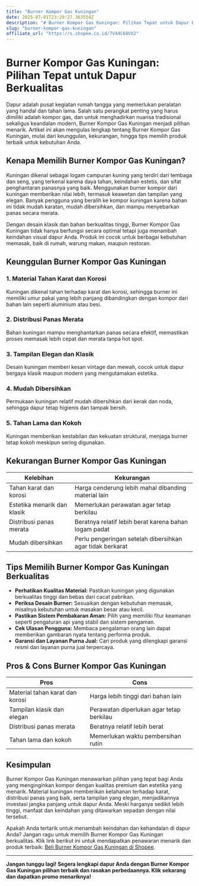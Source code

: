 ```yaml
---
title: "Burner Kompor Gas Kuningan"
date: 2025-07-01T23:29:27.363554Z
description: "# Burner Kompor Gas Kuningan: Pilihan Tepat untuk Dapur Berkualitas..."
slug: "burner-kompor-gas-kuningan"
affiliate_url: "https://s.shopee.co.id/7V44C68VX2"
---
```

# Burner Kompor Gas Kuningan: Pilihan Tepat untuk Dapur Berkualitas

Dapur adalah pusat kegiatan rumah tangga yang memerlukan peralatan yang handal dan tahan lama. Salah satu perangkat penting yang harus dimiliki adalah kompor gas, dan untuk menghadirkan nuansa tradisional sekaligus keandalan modern, Burner Kompor Gas Kuningan menjadi pilihan menarik. Artikel ini akan mengulas lengkap tentang Burner Kompor Gas Kuningan, mulai dari keunggulan, kekurangan, hingga tips memilih produk terbaik untuk kebutuhan Anda.

## Kenapa Memilih Burner Kompor Gas Kuningan?

Kuningan dikenal sebagai logam campuran kuning yang terdiri dari tembaga dan seng, yang terkenal karena daya tahan, keindahan estetis, dan sifat penghantaran panasnya yang baik. Menggunakan burner kompor dari kuningan memberikan nilai lebih, termasuk keawetan dan tampilan yang elegan. Banyak pengguna yang beralih ke kompor kuningan karena bahan ini tidak mudah karatan, mudah dibersihkan, dan mampu menyebarkan panas secara merata.

Dengan desain klasik dan bahan berkualitas tinggi, Burner Kompor Gas Kuningan tidak hanya berfungsi secara optimal tetapi juga menambah keindahan visual dapur Anda. Produk ini cocok untuk berbagai kebutuhan memasak, baik di rumah, warung makan, maupun restoran.

## Keunggulan Burner Kompor Gas Kuningan

### 1. Material Tahan Karat dan Korosi
Kuningan dikenal tahan terhadap karat dan korosi, sehingga burner ini memiliki umur pakai yang lebih panjang dibandingkan dengan kompor dari bahan lain seperti aluminium atau besi.

### 2. Distribusi Panas Merata
Bahan kuningan mampu menghantarkan panas secara efektif, memastikan proses memasak lebih cepat dan merata tanpa hot spot.

### 3. Tampilan Elegan dan Klasik
Desain kuningan memberi kesan vintage dan mewah, cocok untuk dapur bergaya klasik maupun modern yang mengutamakan estetika.

### 4. Mudah Dibersihkan
Permukaan kuningan relatif mudah dibersihkan dari kerak dan noda, sehingga dapur tetap higienis dan tampak bersih.

### 5. Tahan Lama dan Kokoh
Kuningan memberikan kestabilan dan kekuatan struktural, menjaga burner tetap kokoh meskipun sering digunakan.

## Kekurangan Burner Kompor Gas Kuningan

| Kelebihan | Kekurangan |
| --- | --- |
| Tahan karat dan korosi | Harga cenderung lebih mahal dibanding material lain |
| Estetika menarik dan klasik | Memerlukan perawatan agar tetap berkilau |
| Distribusi panas merata | Beratnya relatif lebih berat karena bahan logam padat |
| Mudah dibersihkan | Perlu pengeringan setelah dibersihkan agar tidak berkarat |

## Tips Memilih Burner Kompor Gas Kuningan Berkualitas

- **Perhatikan Kualitas Material:** Pastikan kuningan yang digunakan berkualitas tinggi dan bebas dari cacat pabrikan.
- **Periksa Desain Burner:** Sesuaikan dengan kebutuhan memasak, misalnya kebutuhan untuk masakan besar atau kecil.
- **Pastikan Sistem Pembakaran Aman:** Pilih yang memiliki fitur keamanan seperti pengaturan api yang stabil dan sistem pengaman.
- **Cek Ulasan Pengguna:** Membaca pengalaman orang lain dapat memberikan gambaran nyata tentang performa produk.
- **Garansi dan Layanan Purna Jual:** Cari produk yang dilengkapi garansi resmi dan layanan purna jual terpercaya.

## Pros & Cons Burner Kompor Gas Kuningan

| Pros | Cons |
| --- | --- |
| Material tahan karat dan korosi | Harga lebih tinggi dari bahan lain |
| Tampilan klasik dan elegan | Perawatan diperlukan agar tetap berkilau |
| Distribusi panas merata | Beratnya relatif lebih berat |
| Tahan lama dan kokoh | Memerlukan waktu pembersihan rutin |

## Kesimpulan

Burner Kompor Gas Kuningan menawarkan pilihan yang tepat bagi Anda yang menginginkan kompor dengan kualitas premium dan estetika yang menarik. Material kuningan memberikan ketahanan terhadap karat, distribusi panas yang baik, serta tampilan yang elegan, menjadikannya investasi jangka panjang untuk dapur Anda. Meski harganya sedikit lebih tinggi, manfaat dan keindahan yang ditawarkan sepadan dengan nilai tersebut.

Apakah Anda tertarik untuk menambah keindahan dan kehandalan di dapur Anda? Jangan ragu untuk memilih Burner Kompor Gas Kuningan berkualitas. Klik link berikut ini untuk mendapatkan penawaran menarik dan produk terbaik: [Beli Burner Kompor Gas Kuningan di Shopee](https://s.shopee.co.id/7V44C68VX2).

---

**Jangan tunggu lagi! Segera lengkapi dapur Anda dengan Burner Kompor Gas Kuningan pilihan terbaik dan rasakan perbedaannya. Klik sekarang dan dapatkan promo menariknya!**